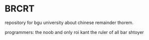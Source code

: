 # BRCRT
repository for bgu university about chinese remainder thorem.

programmers:
the noob and only roi kant
the ruler of all bar shtoyer
